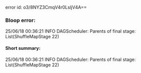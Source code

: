 error id: o3/8NYZ3CmqV4r0LsljV4A==
### Bloop error:

25/06/18 00:36:21 INFO DAGScheduler: Parents of final stage: List(ShuffleMapStage 22)
#### Short summary: 

25/06/18 00:36:21 INFO DAGScheduler: Parents of final stage: List(ShuffleMapStage 22)